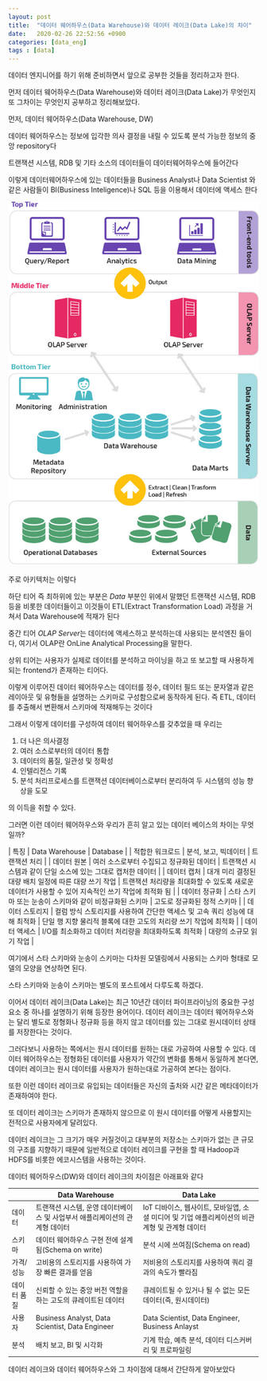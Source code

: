 ```yaml
---
layout: post
title:  "데이터 웨어하우스(Data Warehouse)와 데이터 레이크(Data Lake)의 차이"
date:   2020-02-26 22:52:56 +0900
categories: [data_eng]
tags : [data]
---
```

데이터 엔지니어를 하기 위해 준비하면서 앞으로 공부한 것들을 정리하고자 한다.

먼저 데이터 웨어하우스(Data Warehouse)와 데이터 레이크(Data Lake)가 무엇인지 또 그차이는 무엇인지 공부하고 정리해보았다.

<!--more-->

먼저, 데이터 웨어하우스(Data Warehouse, DW)

데이터 웨어하우스는 정보에 입각한 의사 결정을 내릴 수 있도록 분석 가능한 정보의 중앙 repository다

트랜잭션 시스템, RDB 및 기타 소스의 데이터들이 데이터웨어하우스에 들어간다

이렇게 데이터웨어하우스에 있는 데이터들을 Business Analyst나 Data Scientist 와 같은 사람들이 BI(Business Inteligence)나 SQL 등을 이용해서 데이터에 액세스 한다

![Data Warehouse Architecture](/files/datawarehouse-architecture.jpg)

주로 아키텍처는 이렇다

하단 티어 즉 최하위에 있는 부분은 *Data* 부분인 위에서 말했던 트랜잭션 시스템, RDB 등을 비롯한 데이터들이고 이것들이 ETL(Extract Transformation Load) 과정을 거쳐서 Data Warehouse에 적재가 된다

중간 티어 *OLAP Server*는 데이터에 액세스하고 분석하는데 사용되는 분석엔진 들이다, 여기서 OLAP란 OnLine Analytical Processing을 말한다.

상위 티어는 사용자가 실제로 데이터를 분석하고 마이닝을 하고 또 보고할 때 사용하게 되는 frontend가 존재하는 티어다.

이렇게 이루어진 데이터 웨어하우스는 데이터를 정수, 데이터 필드 또는 문자열과 같은 레이아웃 및 유형들을 설명하는 스키마로 구성함으로써 동작하게 된다. 즉 ETL, 데이터를 추출해서 변환해서 스키마에 적재해두는 것이다

그래서 이렇게 데이터를 구성하여 데이터 웨어하우스를 갖추었을 때 우리는

1. 더 나은 의사결정
1. 여러 소스로부터의 데이터 통합
1. 데이터의 품질, 일관성 및 정확성
1. 인텔리전스 기록
1. 분석 처리프로세스를 트랜잭션 데이터베이스로부터 분리하여 두 시스템의 성능 향상을 도모

의 이득을 취할 수 있다.

그러면 이런 데이터 웨어하우스와 우리가 흔히 알고 있는 데이터 베이스의 차이는 무엇일까?

| 특징 | Data Warehouse | Database |
| 적합한 워크로드 | 분석, 보고, 빅데이터 | 트랜잭션 처리 |
| 데이터 원본 | 여러 소스로부터 수집되고 정규화된 데이터 | 트랜잭션 시스템과 같이 단일 소스에 있는 그대로 캡처한 데이터 |
| 데이터 캡처 | 대개 미리 결정된 대량 배치 일정에 따른 대량 쓰기 작업 | 트랜잭션 처리량을 최대화할 수 있도록 새로운 데이터가 사용할 수 있어 지속적인 쓰기 작업에 최적화 됨 |
| 데이터 정규화 | 스타 스키마 또는 눈송이 스키마와 같이 비정규화된 스키마 | 고도로 정규화된 정적 스키마 |
| 데이터 스토리지 | 컬럼 방식 스토리지를 사용하여 간단한 액세스 및 고속 쿼리 성능에 대해 최적화 | 단일 행 지향 물리적 블록에 대한 고도의 처리량 쓰기 작업에 최적화 |
| 데이터 액세스 |  I/O를 최소화하고 데이터 처리량을 최대화하도록 최적화 | 대량의 소규모 읽기 작업 |

여기에서 스타 스키마와 눈송이 스키마는 다차원 모델링에서 사용되는 스키마 형태로 모델의 모양을 연상하면 된다.

스타 스키마와 눈송이 스키마는 별도의 포스트에서 다루도록 하겠다.

이어서 데이터 레이크(Data Lake)는 최근 10년간 데이터 파이프라이닝의 중요한 구성 요소 중 하나를 설명하기 위해 등장한 용어이다. 데이터 레이크는 데이터 웨어하우스와는 달리 별도로 정형화나 정규화 등을 하지 않고 데이터를 있는 그대로 원시데이터 상태를 저장한다는 것이다.

그러다보니 사용하는 쪽에서는 원시 데이터를 원하는 대로 가공하여 사용할 수 있다. 데이터 웨어하우스는 정형화된 데이터를 사용자가 약간의 변화를 통해서 동일하게 본다면, 데이터 레이크는 원시 데이터를 사용자가 원하는대로 가공하여 본다는 점이다.

또한 이런 데이터 레이크로 유입되는 데이터들은 자신의 출처와 시간 같은 메타데이터가 존재하여야 한다.

또 데이터 레이크는 스키마가 존재하지 않으므로 이 원시 데이터를 어떻게 사용할지는 전적으로 사용자에게 달려있다.

데이터 레이크는 그 크기가 매우 커질것이고 대부분의 저장소는 스키마가 없는 큰 규모의 구조를 지향하기 때문에 일반적으로 데이터 레이크를 구현을 할 때 Hadoop과 HDFS를 비롯한 에코시스템을 사용하는 것이다.

데이터 웨어하우스(DW)와 데이터 레이크의 차이점은 아래표와 같다

| | Data Warehouse | Data Lake |
|---|---|---|
|데이터|트랜잭션 시스템, 운영 데이터베이스 및 사업부서 애플리케이션의 관계형 데이터 | IoT 디바이스, 웹사이트, 모바일앱, 소셜 미디어 및 기업 애플리케이션의 비관계형 및 관계형 데이터|
|스키마|데이터 웨어하우스 구현 전에 설계됨(Schema on write)|분석 시에 쓰여짐(Schema on read)|
|가격/성능| 고비용의 스토리지를 사용하여 가장 빠른 결과를 얻음|저비용의 스토리지를 사용하여 쿼리 결과의 속도가 빨라짐|
|데이터 품질|신뢰할 수 있는 중앙 버전 역할을 하는 고도의 큐레이트된 데이터| 큐레이트될 수 있거나 될 수 없는 모든 데이터(즉, 원시데이터)|
|사용자| Business Analyst, Data Scientist, Data Engineer | Data Scientist, Data Engineer, Business Anlayst|
|분석| 배치 보고, BI 및 시각화 | 기계 학습, 예측 분석, 데이터 디스커버리 및 프로파일링|

데이터 레이크와 데이터 웨어하우스와 그 차이점에 대해서 간단하게 알아보았다